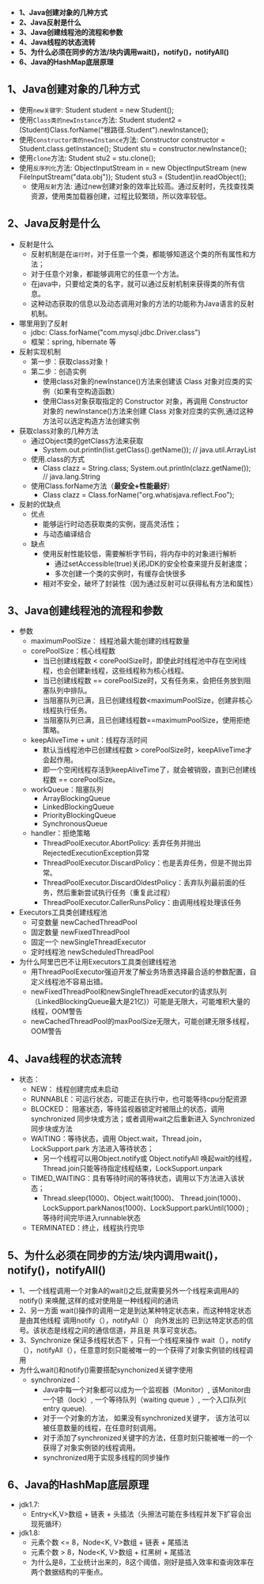 * **1、Java创建对象的几种方式**
* **2、Java反射是什么**
* **3、Java创建线程池的流程和参数**
* **4、Java线程的状态流转**
* **5、为什么必须在同步的方法/块内调用wait()，notify()，notifyAll()**
* **6、Java的HashMap底层原理**


## **1、Java创建对象的几种方式**
* 使用`new关键字`: Student student = new Student();
* 使用`Class类的newInstance`方法: Student student2 = (Student)Class.forName("根路径.Student").newInstance();
* 使用`Constructor类的newInstance`方法: Constructor<Student> constructor = Student.class.getInstance(); Student stu = constructor.newInstance();
* 使用`clone`方法: Student stu2 = <Student>stu.clone();
* 使用`反序列化`方法: ObjectInputStream in = new ObjectInputStream (new FileInputStream("data.obj"));  Student stu3 = (Student)in.readObject();
  * 使用`反射`方法: 通过new创建对象的效率比较高。通过反射时，先找查找类资源，使用类加载器创建，过程比较繁琐，所以效率较低。

## **2、Java反射是什么**
* 反射是什么
  * 反射机制是在`运行时`，对于任意一个类，都能够知道这个类的所有属性和方法；
  * 对于任意个对象，都能够调用它的任意一个方法。
  * 在java中，只要给定类的名字，就可以通过反射机制来获得类的所有信息。
  * 这种动态获取的信息以及动态调用对象的方法的功能称为Java语言的反射机制。
* 哪里用到了反射
  * jdbc: Class.forName("com.mysql.jdbc.Driver.class")
  * 框架：spring, hibernate 等
* 反射实现机制
  * 第一步：获取class对象！
  * 第二步：创造实例
    * 使用class对象的newInstance()方法来创建该 Class 对象对应类的实例（如果有空构造函数）
    * 使用Class对象获取指定的 Constructor 对象，再调用 Constructor 对象的 newInstance()方法来创建 Class 对象对应类的实例,通过这种方法可以选定构造方法创建实例
* 获取class对象的几种方法
  * 通过Object类的getClass方法来获取
    * System.out.println(list.getClass().getName()); // java.util.ArrayList
  * 使用.class的方式
    * Class clazz = String.class; System.out.println(clazz.getName()); // java.lang.String
  * 使用Class.forName方法（**最安全+性能最好**）
    * Class clazz = Class.forName("org.whatisjava.reflect.Foo");
* 反射的优缺点
  * 优点
    * 能够运行时动态获取类的实例，提高灵活性；
    * 与动态编译结合
  * 缺点
    * 使用反射性能较低，需要解析字节码，将内存中的对象进行解析
        * 通过setAccessible(true)关闭JDK的安全检查来提升反射速度；
        * 多次创建一个类的实例时，有缓存会快很多
    * 相对不安全，破坏了封装性（因为通过反射可以获得私有方法和属性）

## **3、Java创建线程池的流程和参数**
* 参数
  * maximumPoolSize： 线程池最大能创建的线程数量
  * corePoolSize：核心线程数
    * 当已创建线程数 < corePoolSize时，即使此时线程池中存在空闲线程，也会创建新线程，这些线程称为核心线程。 
    * 当已创建线程数 == corePoolSize时，又有任务来，会把任务放到阻塞队列中排队。 
    * 当阻塞队列已满，且已创建线程数<maximumPoolSize，创建非核心线程执行任务。 
    * 当阻塞队列已满，且已创建线程数==maximumPoolSize，使用拒绝策略。
  * keepAliveTime + unit：线程存活时间
    * 默认当线程池中已创建线程数 > corePoolSize时，keepAliveTime才会起作用。
    * 即一个空闲线程存活到keepAliveTime了，就会被销毁，直到已创建线程数 == corePoolSize。
  * workQueue：阻塞队列
    * ArrayBlockingQueue
    * LinkedBlockingQueue
    * PriorityBlockingQueue
    * SynchronousQueue
  * handler：拒绝策略
    * ThreadPoolExecutor.AbortPolicy: 丢弃任务并抛出RejectedExecutionException异常
    * ThreadPoolExecutor.DiscardPolicy：也是丢弃任务，但是不抛出异常。
    * ThreadPoolExecutor.DiscardOldestPolicy：丢弃队列最前面的任务，然后重新尝试执行任务（重复此过程）
    * ThreadPoolExecutor.CallerRunsPolicy：由调用线程处理该任务
* Executors工具类创建线程池
  * 可变数量 newCachedThreadPool
  * 固定数量 newFixedThreadPool
  * 固定一个 newSingleThreadExecutor
  * 定时线程池 newScheduledThreadPool
* 为什么阿里巴巴不让用Executors工具类创建线程池
  * 用ThreadPoolExecutor强迫开发了解业务场景选择最合适的参数配置，自定义线程池不容易出错。
  * newFixedThreadPool和newSingleThreadExecutor的请求队列（LinkedBlockingQueue最大是21亿)）可能是无限大，可能堆积大量的线程，OOM警告
  * newCachedThreadPool的maxPoolSize无限大，可能创建无限多线程，OOM警告

## **4、Java线程的状态流转**
* 状态：
  * NEW： 线程创建完成未启动
  * RUNNABLE：可运行状态，可能正在执行中，也可能等待cpu分配资源
  * BLOCKED： 阻塞状态，等待监视器锁定时被阻止的状态，调用synchronized 同步块或方法；或者调用wait之后重新进入 Synchronized 同步块或方法
  * WAITING：等待状态，调用 Object.wait，Thread.join，LockSupport.park 方法进入等待状态；
    * 另一个线程可以用Object.notify或 Object.notifyAll 唤起wait的线程，Thread.join只能等待指定线程结束，LockSupport.unpark
  * TIMED_WAITING：具有等待时间的等待状态，调用以下方法进入该状态；
    * Thread.sleep(1000)、Object.wait(1000)、 Thread.join(1000)、LockSupport.parkNanos(1000)、LockSupport.parkUntil(1000) ; 等待时间完毕进入runnable状态
  * TERMINATED：终止，线程执行完毕

## **5、为什么必须在同步的方法/块内调用wait()，notify()，notifyAll()**
* 1、一个线程调用一个对象A的wait()之后,就需要另外一个线程来调用A的notify() 来唤醒,这样的成对使用是一种线程间的通讯
* 2、另一方面 wait()操作的调用一定是到达某种特定状态来，而这种特定状态是由其他线程 调用notify（），notifyAll（） 向外发出的 已到达特定状态的信号。该状态是线程之间的通信信道，并且是 共享可变状态。
* 3、Synchronize 保证多线程状态下 ，只有一个线程来操作 wait（），notify（），notifyAll（），任意意时刻只能被唯一的一个获得了对象实例锁的线程调用
* 为什么wait()和notify()需要搭配synchonized关键字使用
  * synchronized：
    * Java中每一个对象都可以成为一个监视器（Monitor）, 该Monitor由一个锁（lock）, 一个等待队列（waiting queue ）, 一个入口队列( entry queue).
    * 对于一个对象的方法， 如果没有synchronized关键字， 该方法可以被任意数量的线程，在任意时刻调用。
    * 对于添加了synchronized关键字的方法，任意时刻只能被唯一的一个获得了对象实例锁的线程调用。
    * synchronized用于实现多线程的同步操作

## **6、Java的HashMap底层原理**
* jdk1.7: 
  * Entry<K,V>数组 + 链表 + 头插法（头擦法可能在多线程并发下扩容会出现死循环）
* jdk1.8: 
  * 元素个数 <= 8，Node<K, V>数组 + 链表 + 尾插法
  * 元素个数 > 8，Node<K, V>数组 + 红黑树 + 尾插法
  * 为什么是8，工业统计出来的，8这个阈值，刚好是插入效率和查询效率在两个数据结构的平衡点。
    